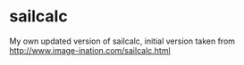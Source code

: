 sailcalc
========

My own updated version of sailcalc, initial version taken from http://www.image-ination.com/sailcalc.html